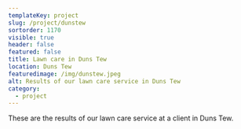 ```yaml
---
templateKey: project
slug: /project/dunstew
sortorder: 1170
visible: true
header: false
featured: false
title: Lawn care in Duns Tew
location: Duns Tew
featuredimage: /img/dunstew.jpeg
alt: Results of our lawn care service in Duns Tew
category:
  - project
---
```


These are the results of our lawn care service at a client in Duns Tew.

